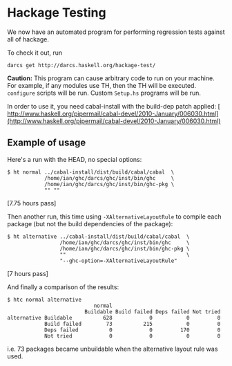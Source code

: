 # Hackage Testing



We now have an automated program for performing regression tests against all of hackage.



To check it out, run


```wiki
darcs get http://darcs.haskell.org/hackage-test/
```


**Caution:** This program can cause arbitrary code to run on your machine. For example, if any modules use TH, then the TH will be executed. `configure` scripts will be run. Custom `Setup.hs` programs will be run.



In order to use it, you need cabal-install with the build-dep patch applied:
[
http://www.haskell.org/pipermail/cabal-devel/2010-January/006030.html](http://www.haskell.org/pipermail/cabal-devel/2010-January/006030.html)


## Example of usage



Here's a run with the HEAD, no special options:


```wiki
$ ht normal ../cabal-install/dist/build/cabal/cabal  \
            /home/ian/ghc/darcs/ghc/inst/bin/ghc     \
            /home/ian/ghc/darcs/ghc/inst/bin/ghc-pkg \
            "" ""
```


\[7.75 hours pass\]



Then another run, this time using `-XAlternativeLayoutRule` to compile
each package (but not the build dependencies of the package):


```wiki
$ ht alternative ../cabal-install/dist/build/cabal/cabal  \
                 /home/ian/ghc/darcs/ghc/inst/bin/ghc     \
                 /home/ian/ghc/darcs/ghc/inst/bin/ghc-pkg \
                 ""                                       \
                 "--ghc-option=-XAlternativeLayoutRule"
```


\[7 hours pass\]



And finally a comparison of the results:


```wiki
$ htc normal alternative
                            normal
                         Buildable Build failed Deps failed Not tried
alternative Buildable          628            0           0         0
            Build failed        73          215           0         0
            Deps failed          0            0         170         0
            Not tried            0            0           0         0
```


i.e. 73 packages became unbuildable when the alternative layout rule was
used.


